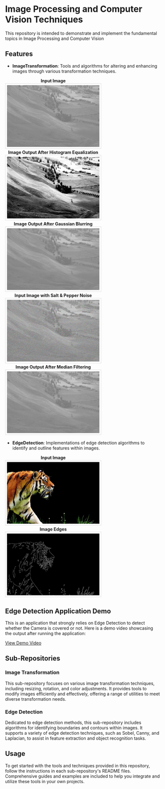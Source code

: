 # Image Processing and Computer Vision Techniques
This repository is intended to demonstrate and implement the fundamental topics in Image Processing and Computer Vision

## Features

- **ImageTransformation**: Tools and algorithms for altering and enhancing images through various transformation techniques.
<p align="center">
  <div style="display: inline-block; text-align: center; margin-right: 20px;">
    <div><strong>Input Image</strong></div>
    <img src="./ImageTransformation/sample.jpg" alt="Input Image" width="300" style="border: 1px solid #ddd; padding: 5px;">
  </div>
  <div style="display: inline-block; text-align: center;">
    <div><strong>Image Output After Histogram Equalization</strong></div>
    <img src="./ImageTransformation/histogram_equalization_output.jpg" alt="Output Image" width="300" style="border: 1px solid #ddd; padding: 5px;">
  </div>
  <div style="display: inline-block; text-align: center;">
    <div><strong>Image Output After Gaussian Blurring</strong></div>
    <img src="./ImageTransformation/gaussian_blur_output.jpg" alt="Output Image" width="300" style="border: 1px solid #ddd; padding: 5px;">
  </div>
  <div style="display: inline-block; text-align: center; margin-right: 20px;">
    <div><strong>Input Image with Salt & Pepper Noise</strong></div>
    <img src="./ImageTransformation/sample_with_salt_and_pepper.jpg" alt="Input Image" width="300" style="border: 1px solid #ddd; padding: 5px;">
  </div>
  <div style="display: inline-block; text-align: center; margin-right: 20px;">
    <div><strong>Image Output After Median Filtering</strong></div>
    <img src="./ImageTransformation/median_output.jpg" alt="Input Image" width="300" style="border: 1px solid #ddd; padding: 5px;">
  </div>
</p>

- **EdgeDetection**: Implementations of edge detection algorithms to identify and outline features within images.
<p align="center">
  <div style="display: inline-block; text-align: center; margin-right: 20px;">
    <div><strong>Input Image</strong></div>
    <img src="./EdgeDetection/sample.jpg" alt="Input Image" width="300" style="border: 1px solid #ddd; padding: 5px;">
  </div>
  <div style="display: inline-block; text-align: center;">
    <div><strong>Image Edges</strong></div>
    <img src="./EdgeDetection/output.jpg" alt="Output Image" width="300" style="border: 1px solid #ddd; padding: 5px;">
  </div>
</p>

## Edge Detection Application Demo

This is an application that strongly relies on Edge Detection to detect whether the Camera is covered or not. Here is a demo video showcasing the output after running the application:

[View Demo Video](edge_detection_application_demo.mp4)

## Sub-Repositories

### Image Transformation

This sub-repository focuses on various image transformation techniques, including resizing, rotation, and color adjustments. It provides tools to modify images efficiently and effectively, offering a range of utilities to meet diverse transformation needs.

### Edge Detection

Dedicated to edge detection methods, this sub-repository includes algorithms for identifying boundaries and contours within images. It supports a variety of edge detection techniques, such as Sobel, Canny, and Laplacian, to assist in feature extraction and object recognition tasks.

## Usage

To get started with the tools and techniques provided in this repository, follow the instructions in each sub-repository's README files. Comprehensive guides and examples are included to help you integrate and utilize these tools in your own projects.

